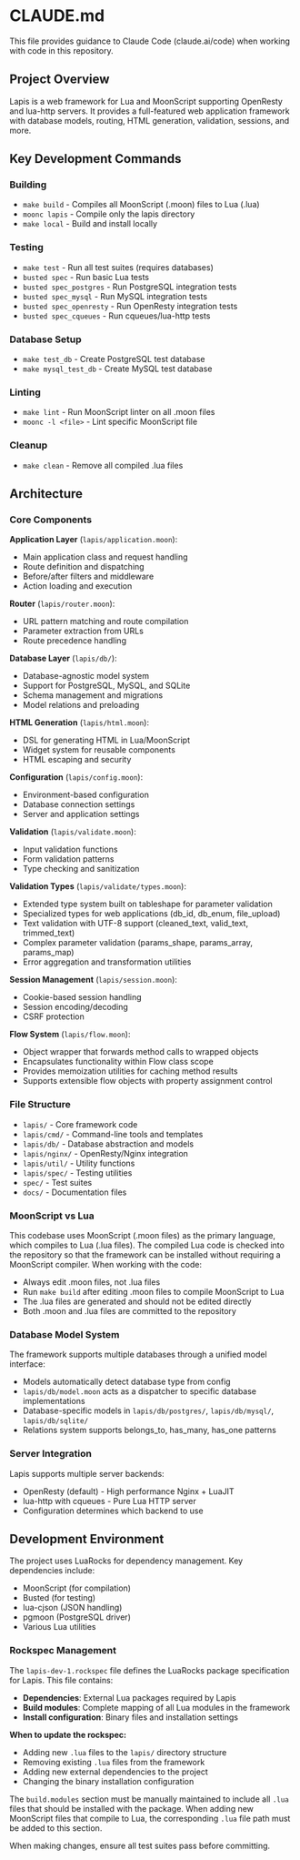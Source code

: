 # CLAUDE.md

This file provides guidance to Claude Code (claude.ai/code) when working with code in this repository.

## Project Overview

Lapis is a web framework for Lua and MoonScript supporting OpenResty and lua-http servers. It provides a full-featured web application framework with database models, routing, HTML generation, validation, sessions, and more.

## Key Development Commands

### Building
- `make build` - Compiles all MoonScript (.moon) files to Lua (.lua)
- `moonc lapis` - Compile only the lapis directory
- `make local` - Build and install locally

### Testing
- `make test` - Run all test suites (requires databases)
- `busted spec` - Run basic Lua tests
- `busted spec_postgres` - Run PostgreSQL integration tests  
- `busted spec_mysql` - Run MySQL integration tests
- `busted spec_openresty` - Run OpenResty integration tests
- `busted spec_cqueues` - Run cqueues/lua-http tests

### Database Setup
- `make test_db` - Create PostgreSQL test database
- `make mysql_test_db` - Create MySQL test database

### Linting
- `make lint` - Run MoonScript linter on all .moon files
- `moonc -l <file>` - Lint specific MoonScript file

### Cleanup
- `make clean` - Remove all compiled .lua files

## Architecture

### Core Components

**Application Layer** (`lapis/application.moon`):
- Main application class and request handling
- Route definition and dispatching
- Before/after filters and middleware
- Action loading and execution

**Router** (`lapis/router.moon`):
- URL pattern matching and route compilation
- Parameter extraction from URLs
- Route precedence handling

**Database Layer** (`lapis/db/`):
- Database-agnostic model system
- Support for PostgreSQL, MySQL, and SQLite
- Schema management and migrations
- Model relations and preloading

**HTML Generation** (`lapis/html.moon`):
- DSL for generating HTML in Lua/MoonScript
- Widget system for reusable components
- HTML escaping and security

**Configuration** (`lapis/config.moon`):
- Environment-based configuration
- Database connection settings
- Server and application settings

**Validation** (`lapis/validate.moon`):
- Input validation functions
- Form validation patterns
- Type checking and sanitization

**Validation Types** (`lapis/validate/types.moon`):
- Extended type system built on tableshape for parameter validation
- Specialized types for web applications (db_id, db_enum, file_upload)
- Text validation with UTF-8 support (cleaned_text, valid_text, trimmed_text)
- Complex parameter validation (params_shape, params_array, params_map)
- Error aggregation and transformation utilities

**Session Management** (`lapis/session.moon`):
- Cookie-based session handling
- Session encoding/decoding
- CSRF protection

**Flow System** (`lapis/flow.moon`):
- Object wrapper that forwards method calls to wrapped objects
- Encapsulates functionality within Flow class scope
- Provides memoization utilities for caching method results
- Supports extensible flow objects with property assignment control

### File Structure

- `lapis/` - Core framework code
- `lapis/cmd/` - Command-line tools and templates
- `lapis/db/` - Database abstraction and models
- `lapis/nginx/` - OpenResty/Nginx integration
- `lapis/util/` - Utility functions
- `lapis/spec/` - Testing utilities
- `spec/` - Test suites
- `docs/` - Documentation files

### MoonScript vs Lua

This codebase uses MoonScript (.moon files) as the primary language, which compiles to Lua (.lua files). The compiled Lua code is checked into the repository so that the framework can be installed without requiring a MoonScript compiler. When working with the code:

- Always edit .moon files, not .lua files
- Run `make build` after editing .moon files to compile MoonScript to Lua
- The .lua files are generated and should not be edited directly
- Both .moon and .lua files are committed to the repository

### Database Model System

The framework supports multiple databases through a unified model interface:

- Models automatically detect database type from config
- `lapis/db/model.moon` acts as a dispatcher to specific database implementations
- Database-specific models in `lapis/db/postgres/`, `lapis/db/mysql/`, `lapis/db/sqlite/`
- Relations system supports belongs_to, has_many, has_one patterns

### Server Integration

Lapis supports multiple server backends:

- OpenResty (default) - High performance Nginx + LuaJIT
- lua-http with cqueues - Pure Lua HTTP server
- Configuration determines which backend to use

## Development Environment

The project uses LuaRocks for dependency management. Key dependencies include:
- MoonScript (for compilation)
- Busted (for testing)
- lua-cjson (JSON handling)
- pgmoon (PostgreSQL driver)
- Various Lua utilities

### Rockspec Management

The `lapis-dev-1.rockspec` file defines the LuaRocks package specification for Lapis. This file contains:

- **Dependencies**: External Lua packages required by Lapis
- **Build modules**: Complete mapping of all Lua modules in the framework
- **Install configuration**: Binary files and installation settings

**When to update the rockspec:**
- Adding new `.lua` files to the `lapis/` directory structure
- Removing existing `.lua` files from the framework
- Adding new external dependencies to the project
- Changing the binary installation configuration

The `build.modules` section must be manually maintained to include all `.lua` files that should be installed with the package. When adding new MoonScript files that compile to Lua, the corresponding `.lua` file path must be added to this section.

When making changes, ensure all test suites pass before committing.
